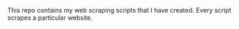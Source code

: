 This repo contains my web scraping scripts that I have created. Every script scrapes a particular website.
